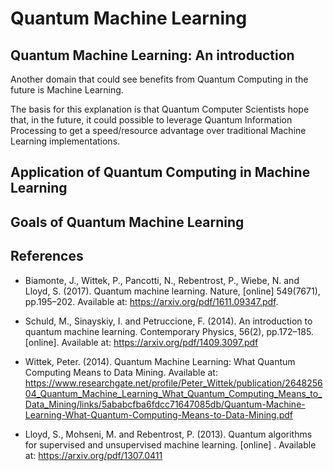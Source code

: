 <h1 class="centered">Quantum Machine Learning</h1>

## Quantum Machine Learning: An introduction

Another domain that could see benefits from Quantum Computing in the future is Machine Learning.

The basis for this explanation is that Quantum Computer Scientists hope that, in the future, it could possible to leverage Quantum Information Processing to get a speed/resource advantage over traditional Machine Learning implementations.

<!-- TODO: Section -->

## Application of Quantum Computing in Machine Learning

<!-- TODO: Section -->

## Goals of Quantum Machine Learning

<!-- TODO: Section -->

## References

- Biamonte, J., Wittek, P., Pancotti, N., Rebentrost, P., Wiebe, N. and Lloyd, S. (2017). Quantum machine learning. Nature, \[online\] 549(7671), pp.195–202. Available at: https://arxiv.org/pdf/1611.09347.pdf.

- Schuld, M., Sinayskiy, I. and Petruccione, F. (2014). An introduction to quantum machine learning. Contemporary Physics, 56(2), pp.172–185. \[online\]. Available at: https://arxiv.org/pdf/1409.3097.pdf

- Wittek, Peter. (2014). Quantum Machine Learning: What Quantum Computing Means to Data Mining. Available at: https://www.researchgate.net/profile/Peter_Wittek/publication/264825604_Quantum_Machine_Learning_What_Quantum_Computing_Means_to_Data_Mining/links/5ababcfba6fdcc71647085db/Quantum-Machine-Learning-What-Quantum-Computing-Means-to-Data-Mining.pdf

- Lloyd, S., Mohseni, M. and Rebentrost, P. (2013). Quantum algorithms for supervised and unsupervised machine learning. \[online\] . Available at: https://arxiv.org/pdf/1307.0411